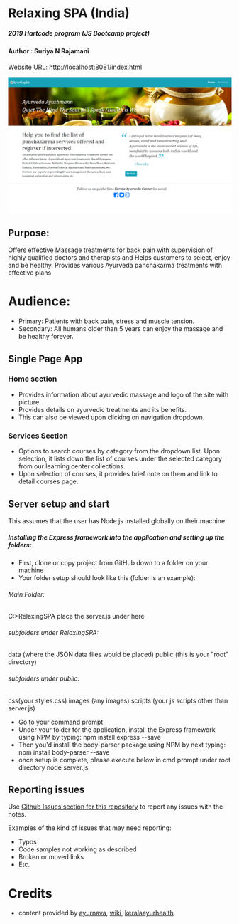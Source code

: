 # Relaxing SPA (India)  
##### 2019 Hartcode program (JS Bootcamp project)
#### Author : Suriya N Rajamani

Website URL: http://localhost:8081/index.html

![WebsitePromo](public/images/readMeimg.PNG)

## Purpose:
Offers effective Massage treatments for back pain with supervision of highly qualified doctors and therapists and Helps customers to select, enjoy and be healthy.
Provides various Ayurveda panchakarma treatments with effective plans

# Audience:
- Primary: Patients with back pain, stress and muscle tension.
- Secondary: All humans older than 5 years can enjoy the massage and be healthy forever.

## Single Page App
### Home section
- Provides information about ayurvedic massage and logo of the site with picture.
- Provides details on ayurvedic treatments and its benefits.
- This can also be viewed upon clicking on navigation dropdown.

### Services Section
- Options to search courses by category from the dropdown list. Upon selection, it lists down the list of courses under the selected category from our learning center collections.
- Upon selection of courses, it provides brief note on them and link to detail courses page.

## Server setup and start
This assumes that the user has Node.js installed globally on their machine.

##### Installing the Express framework into the application and setting up the folders:
- First, clone or copy project from GitHub down to a folder on your machine
- Your folder setup should look like this (folder is an example):

###### Main Folder:
C:>RelaxingSPA place the server.js under here

###### subfolders under RelaxingSPA:
data (where the JSON data files would be placed) public (this is your "root" directory)

###### subfolders under public: 
css(your styles.css) images (any images) scripts (your js scripts other than server.js)
- Go to your command prompt
- Under your folder for the application, install the Express framework using NPM by typing:
npm install express --save
- Then you'd install the body-parser package using NPM by next typing:
npm install body-parser --save
- once setup is complete, please execute below in cmd prompt under root directory
node server.js

## Reporting issues
Use [Github Issues section for this repository](https://github.com/Suriya1785/RelaxingSPA/Issues) to report any issues with the notes.

Examples of the kind of issues that may need reporting:
+ Typos
+ Code samples not working as described
+ Broken or moved links
+ Etc.

# Credits
- content provided by [ayurnava](https://www.ayurnava.com/ayurvedic-massage.html), [wiki](http://www.wiki.com), [keralaayurhealth](http://www.keralaayurhealth.com/).
